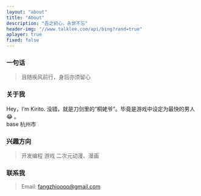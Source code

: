 ```yaml
---
layout: "about"
title: "About"
description: "吾之初心，永世不忘"
header-img: "//www.talklee.com/api/bing?rand=true"
aplayer: true
fixed: false
---
```


### 一句话

> 且随疾风前行，身后亦须留心

### 关于我

Hey，I‘m Kirito. 没错，就是刀剑里的“桐姥爷”。毕竟是游戏中设定为最快的男人😂 。  
base 杭州市  

### 兴趣方向

> 开发编程
> 游戏
> 二次元动漫、漫画

### 联系我

> Email: fangzhioooo@gmail.com
